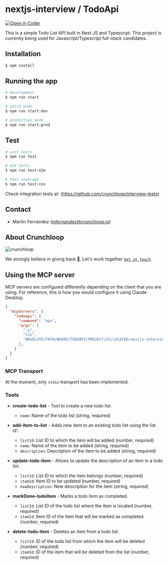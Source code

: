 # nextjs-interview / TodoApi

[![Open in Coder](https://dev.crunchloop.io/open-in-coder.svg)](https://dev.crunchloop.io/templates/fly-containers/workspace?param.Git%20Repository=git@github.com:crunchloop/nextjs-interview.git)

This is a simple Todo List API built in Nest JS and Typescript. This project is currently being used for Javascript/Typescript full-stack candidates.

## Installation

```bash
$ npm install
```

## Running the app

```bash
# development
$ npm run start

# watch mode
$ npm run start:dev

# production mode
$ npm run start:prod
```

## Test

```bash
# unit tests
$ npm run test

# e2e tests
$ npm run test:e2e

# test coverage
$ npm run test:cov
```

Check integration tests at: (https://github.com/crunchloop/interview-tests)

## Contact

- Martín Fernández (mfernandez@crunchloop.io)

## About Crunchloop

![crunchloop](https://s3.amazonaws.com/crunchloop.io/logo-blue.png)

We strongly believe in giving back :rocket:. Let's work together [`Get in touch`](https://crunchloop.io/#contact).

## Using the MCP server
MCP servers are configured differently depending on the client that you are using. For reference, this is how you would configure it using Claude Desktop.

```json
{
  "mcpServers": {
    "todoapi": {
      "command": "npx",
      "args": [
        "-y",
        "tsx",
        "ABSOLUTE/PATH/WHERE/TODOAPI/PROJECT/IS/LOCATED/nestjs-interview/src/mcp/main.ts"
      ],
    }
  }
}
```
### MCP Transport

At the moment, only `stdio` transport has been implemented.

### Tools

- **create-todo-list** - Tool to create a new todo list.
  - `name`: Name of the todo list (string, required)

- **add-item-to-list** - Adds new item to an existing todo list using the list id'.
  - `listId`: List ID to which the item will be added (number, required)
  - `name`: Name of the item to be added (string, required)
  - `description`: Description of the item to be added (string, required)

- **update-todo-item** - Allows to update the description of an item in a todo list.
    - `listId`: List ID to which the item belongs (number, required)
    - `itemId`: Item ID to be updated (number, required)
    - `newDescription`: New description for the item (string, required)

- **markDone-todoItem** - Marks a todo item as completed.
    - `listId`: List ID of the todo list where the item is located (number, required)
    - `itemId`: Item ID of the item that will be marked as completed (number, required)

- **delete-todo-item** - Deletes an item from a todo list.
    - `listId`: ID of the todo list from which the item will be deleted (number, required)
    - `itemId`: ID of the item that will be deleted from the list (number, required)